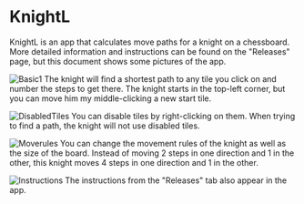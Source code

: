 # KnightL
KnightL is an app that calculates move paths for a knight on a chessboard. More detailed information and instructions can be found on the "Releases" page, but this document shows some pictures of the app.

![Basic1](https://user-images.githubusercontent.com/60260374/137632452-8a5310f9-d200-40d6-9366-343ea60452a2.PNG)
The knight will find a shortest path to any tile you click on and number the steps to get there. The knight starts in the top-left corner, but you can move him my middle-clicking a new start tile.

![DisabledTiles](https://user-images.githubusercontent.com/60260374/137632497-e2cc93c5-c0c1-46af-a562-495c2b02592f.PNG)
You can disable tiles by right-clicking on them. When trying to find a path, the knight will not use disabled tiles.

![Moverules](https://user-images.githubusercontent.com/60260374/137632528-4fccdc1f-c257-4b78-87e4-b78236cbf99c.PNG)
You can change the movement rules of the knight as well as the size of the board. Instead of moving 2 steps in one direction and 1 in the other, this knight moves 4 steps in one direction and 1 in the other.

![Instructions](https://user-images.githubusercontent.com/60260374/137632571-4013c2d5-79da-4d56-90b1-1f1691c89043.PNG)
The instructions from the "Releases" tab also appear in the app.
